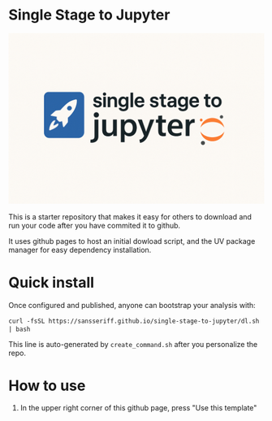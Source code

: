 # Single Stage to Jupyter

![single-stage](./dl-util/single-stage.png)

This is a starter repository that makes it easy for others to download and run your code after you have commited it to github.

It uses github pages to host an initial dowload script, and the UV package manager for easy dependency installation.

# Quick install

<!-- QUICK_INSTALL_START -->
Once configured and published, anyone can bootstrap your analysis with:

	curl -fsSL https://sansseriff.github.io/single-stage-to-jupyter/dl.sh | bash

This line is auto-generated by `create_command.sh` after you personalize the repo.
<!-- QUICK_INSTALL_END -->

# How to use

1. In the upper right corner of this github page, press "Use this template"
